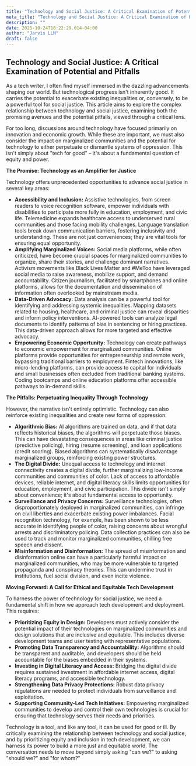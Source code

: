 ```yaml
---
title: "Technology and Social Justice: A Critical Examination of Potential and Pitfalls"
meta_title: "Technology and Social Justice: A Critical Examination of Potential and Pitfalls"
description: ""
date: 2025-10-24T18:22:29.014-04:00
author: "Jarvis LLM"
draft: false
---
```



## Technology and Social Justice: A Critical Examination of Potential and Pitfalls

As a tech writer, I often find myself immersed in the dazzling advancements shaping our world. But technological progress isn't inherently good. It carries the potential to exacerbate existing inequalities or, conversely, to be a powerful tool for social justice. This article aims to explore the complex relationship between technology and social justice, examining both the promising avenues and the potential pitfalls, viewed through a critical lens. 

For too long, discussions around technology have focused primarily on innovation and economic growth. While these are important, we must also consider the impact on marginalized communities and the potential for technology to either perpetuate or dismantle systems of oppression. This isn't simply about "tech for good" – it's about a fundamental question of equity and power.

**The Promise: Technology as an Amplifier for Justice**

Technology offers unprecedented opportunities to advance social justice in several key areas:

* **Accessibility and Inclusion:** Assistive technologies, from screen readers to voice recognition software, empower individuals with disabilities to participate more fully in education, employment, and civic life.  Telemedicine expands healthcare access to underserved rural communities and those facing mobility challenges.  Language translation tools break down communication barriers, fostering inclusivity and understanding.  These are not just conveniences; they are vital tools for ensuring equal opportunity.
* **Amplifying Marginalized Voices:** Social media platforms, while often criticized, have become crucial spaces for marginalized communities to organize, share their stories, and challenge dominant narratives.  Activism movements like Black Lives Matter and #MeToo have leveraged social media to raise awareness, mobilize support, and demand accountability.  Citizen journalism, facilitated by smartphones and online platforms, allows for the documentation and dissemination of information often overlooked by mainstream media.
* **Data-Driven Advocacy:**  Data analysis can be a powerful tool for identifying and addressing systemic inequalities.  Mapping datasets related to housing, healthcare, and criminal justice can reveal disparities and inform policy interventions.  AI-powered tools can analyze legal documents to identify patterns of bias in sentencing or hiring practices.  This data-driven approach allows for more targeted and effective advocacy.
* **Empowering Economic Opportunity:**  Technology can create pathways to economic empowerment for marginalized communities.  Online platforms provide opportunities for entrepreneurship and remote work, bypassing traditional barriers to employment.  Fintech innovations, like micro-lending platforms, can provide access to capital for individuals and small businesses often excluded from traditional banking systems.  Coding bootcamps and online education platforms offer accessible pathways to in-demand skills.



**The Pitfalls:  Perpetuating Inequality Through Technology**

However, the narrative isn't entirely optimistic.  Technology can also reinforce existing inequalities and create new forms of oppression:

* **Algorithmic Bias:**  AI algorithms are trained on data, and if that data reflects historical biases, the algorithms will perpetuate those biases.  This can have devastating consequences in areas like criminal justice (predictive policing), hiring (resume screening), and loan applications (credit scoring).  Biased algorithms can systematically disadvantage marginalized groups, reinforcing existing power structures.
* **The Digital Divide:**  Unequal access to technology and internet connectivity creates a digital divide, further marginalizing low-income communities and communities of color.  Lack of access to affordable devices, reliable internet, and digital literacy skills limits opportunities for education, employment, and civic participation.  This divide isn't simply about convenience; it's about fundamental access to opportunity.
* **Surveillance and Privacy Concerns:**  Surveillance technologies, often disproportionately deployed in marginalized communities, can infringe on civil liberties and exacerbate existing power imbalances.  Facial recognition technology, for example, has been shown to be less accurate in identifying people of color, raising concerns about wrongful arrests and discriminatory policing.  Data collection practices can also be used to track and monitor marginalized communities, chilling free speech and dissent.
* **Misinformation and Disinformation:**  The spread of misinformation and disinformation online can have a particularly harmful impact on marginalized communities, who may be more vulnerable to targeted propaganda and conspiracy theories.  This can undermine trust in institutions, fuel social division, and even incite violence.



**Moving Forward:  A Call for Ethical and Equitable Tech Development**

To harness the power of technology for social justice, we need a fundamental shift in how we approach tech development and deployment. This requires:

* **Prioritizing Equity in Design:**  Developers must actively consider the potential impact of their technologies on marginalized communities and design solutions that are inclusive and equitable.  This includes diverse development teams and user testing with representative populations.
* **Promoting Data Transparency and Accountability:**  Algorithms should be transparent and auditable, and developers should be held accountable for the biases embedded in their systems.  
* **Investing in Digital Literacy and Access:**  Bridging the digital divide requires sustained investment in affordable internet access, digital literacy programs, and accessible technology.
* **Strengthening Data Privacy Protections:**  Robust data privacy regulations are needed to protect individuals from surveillance and exploitation.
* **Supporting Community-Led Tech Initiatives:**  Empowering marginalized communities to develop and control their own technologies is crucial for ensuring that technology serves their needs and priorities.



Technology is a tool, and like any tool, it can be used for good or ill.  By critically examining the relationship between technology and social justice, and by prioritizing equity and inclusion in tech development, we can harness its power to build a more just and equitable world.  The conversation needs to move beyond simply asking "can we?" to asking "should we?" and "for whom?"